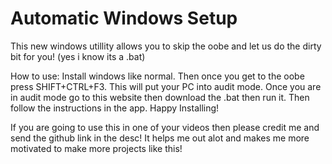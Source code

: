 # Automatic Windows Setup

This new windows utillity allows you to skip the oobe and let us do the dirty bit for you!
(yes i know its a .bat)

How to use:
Install windows like normal. Then once you get to the oobe press SHIFT+CTRL+F3. This will put your PC into audit mode. Once you are in audit mode go to this website then download the .bat then run it. Then follow the instructions in the app. Happy Installing!

If you are going to use this in one of your videos then please credit me and send the github link in the desc! It helps me out alot and makes me more motivated to make more projects like this!
